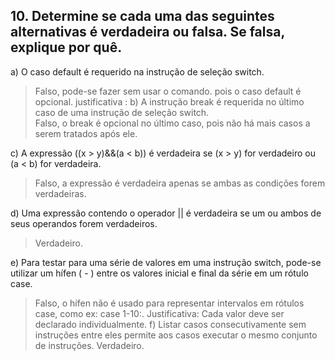 ## 10. Determine se cada uma das seguintes alternativas é verdadeira ou falsa. Se falsa, explique por quê.

a) O caso default é requerido na instrução de seleção switch.  
> Falso, pode-se fazer sem usar o comando. pois o caso default é opcional. 
> justificativa : 
b) A instrução break é requerida no último caso de uma instrução de seleção switch.  
> Falso, o break é opcional no último caso, pois não há mais casos a serem tratados após ele.

c) A expressão ((x > y)&&(a < b)) é verdadeira se (x > y) for verdadeiro ou (a < b) for verdadeira.
> Falso, a expressão é verdadeira apenas se ambas as condições forem verdadeiras.

d) Uma expressão contendo o operador || é verdadeira se um ou ambos de seus operandos forem verdadeiros.  
> Verdadeiro.

e) Para testar para uma série de valores em uma instrução switch, pode-se utilizar um hífen ( - ) entre os valores inicial e final da série em um rótulo case.
> Falso, o hífen não é usado para representar intervalos em rótulos case, como ex: case 1-10:.
> Justificativa: Cada valor deve ser declarado individualmente.
f) Listar casos consecutivamente sem instruções entre eles permite aos casos executar o mesmo conjunto de instruções.
> Verdadeiro.
